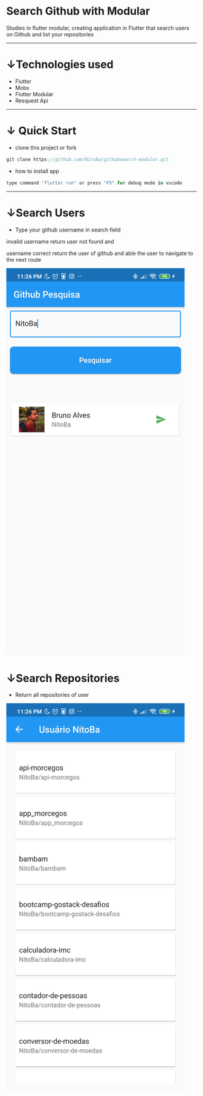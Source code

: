 # Search Github with Modular

Studies in flutter modular, creating application in Flutter that search users on Github and list your repositories

---

# ↓Technologies used

- Flutter
- Mobx
- Flutter Modular
- Resquest Api

---

# ↓ Quick Start

- clone this project or fork

```jsx
git clone https://github.com/NitoBa/githubsearch-modular.git
```

- how to install app

```dart
type command "flutter run" or press "F5" for debug mode in vscode
```

---

# ↓Search Users

- Type your github username in search field

invalid username return user not found and

username correct return the user of github and able the user to navigate to the next route

![screenshots/Screenshot_1.jpg](screenshots/Screenshot_1.jpg)

# ↓Search Repositories

- Return all repositories of user

![screenshots/Screenshot_2.jpg](screenshots/Screenshot_2.jpg)
